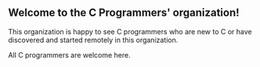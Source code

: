 ## Welcome to the C Programmers' organization!

This organization is happy to see C programmers who are new to C or have discovered and started remotely in this organization.

All C programmers are welcome here.
